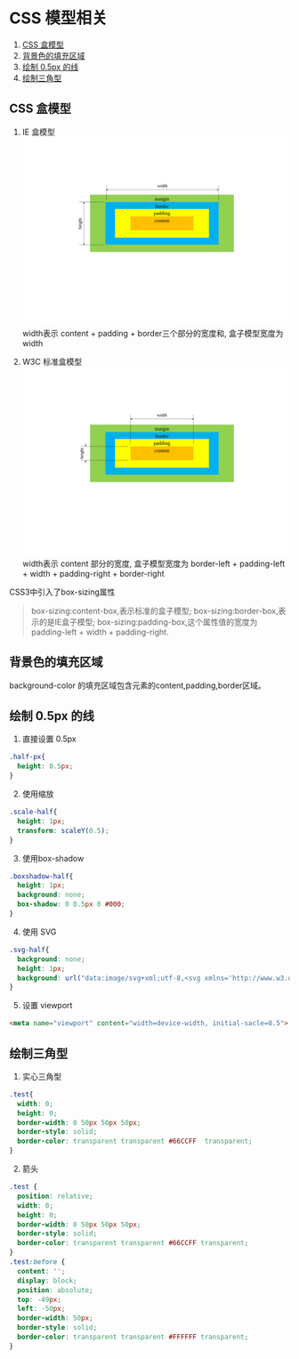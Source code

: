 # CSS 模型相关

1. [CSS 盒模型](#CSS-盒模型)
2. [背景色的填充区域](#背景色的填充区域)
3. [绘制 0.5px 的线](#绘制-0.5px-的线)
4. [绘制三角型](#绘制三角型)

## CSS 盒模型
1. IE 盒模型
![IEbox](IEbox.svg)
width表示 content + padding + border三个部分的宽度和,
盒子模型宽度为 width  

2. W3C 标准盒模型
![W3Cbox](W3Cbox.svg)
width表示 content 部分的宽度,
盒子模型宽度为 border-left + padding-left + width + padding-right + border-right  

CSS3中引入了box-sizing属性
>box-sizing:content-box,表示标准的盒子模型;
>box-sizing:border-box,表示的是IE盒子模型;
>box-sizing:padding-box,这个属性值的宽度为 padding-left + width + padding-right.  

## 背景色的填充区域
background-color 的填充区域包含元素的content,padding,border区域。

## 绘制 0.5px 的线
1. 直接设置 0.5px
```CSS
.half-px{ 
  height: 0.5px;
}
```
2. 使用缩放
```CSS
.scale-half{
  height: 1px;
  transform: scaleY(0.5);
}
```
3. 使用box-shadow
```CSS
.boxshadow-half{
  height: 1px;
  background: none;
  box-shadow: 0 0.5px 0 #000;
}
```
4. 使用 SVG
```CSS
.svg-half{
  background: none;
  height: 1px;
  background: url("data:image/svg+xml;utf-8,<svg xmlns='http://www.w3.org/2000/svg' width='100%' height='1px'><line x1='0' y1='0' x2='100%' y2='0' stroke='#000'></line></svg>")
}
```
5. 设置 viewport
``` HTML
<meta name="viewport" content="width=device-width, initial-sacle=0.5">
```

## 绘制三角型
1. 实心三角型
```CSS
.test{
  width: 0;
  height: 0;
  border-width: 0 50px 50px 50px;
  border-style: solid;
  border-color: transparent transparent #66CCFF  transparent;
}
```
2. 箭头
```CSS
.test {
  position: relative;
  width: 0;
  height: 0;
  border-width: 0 50px 50px 50px;
  border-style: solid;
  border-color: transparent transparent #66CCFF transparent;
}
.test:before {
  content: '';
  display: block;
  position: absolute;
  top: -49px;
  left: -50px;
  border-width: 50px;
  border-style: solid;
  border-color: transparent transparent #FFFFFF transparent;
}
```